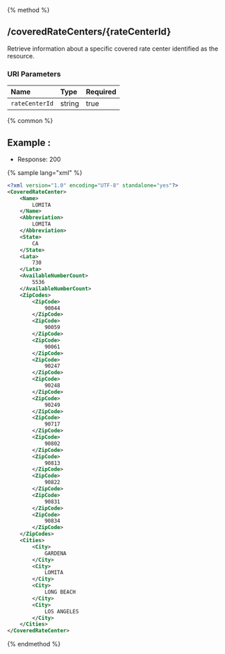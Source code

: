 {% method %}
## /coveredRateCenters/{rateCenterId}

Retrieve information about a specific covered rate center identified as the resource.



### URI Parameters
| Name | Type | Required |
|:-----|:-----|:---------|
| `rateCenterId` | string | true |






{% common %}


## Example : 

* Response: 200

{% sample lang="xml" %}

```xml
<?xml version="1.0" encoding="UTF-8" standalone="yes"?>
<CoveredRateCenter>
    <Name>
        LOMITA
    </Name>
    <Abbreviation>
        LOMITA
    </Abbreviation>
    <State>
        CA
    </State>
    <Lata>
        730
    </Lata>
    <AvailableNumberCount>
        5536
    </AvailableNumberCount>
    <ZipCodes>
        <ZipCode>
            90044
        </ZipCode>
        <ZipCode>
            90059
        </ZipCode>
        <ZipCode>
            90061
        </ZipCode>
        <ZipCode>
            90247
        </ZipCode>
        <ZipCode>
            90248
        </ZipCode>
        <ZipCode>
            90249
        </ZipCode>
        <ZipCode>
            90717
        </ZipCode>
        <ZipCode>
            90802
        </ZipCode>
        <ZipCode>
            90813
        </ZipCode>
        <ZipCode>
            90822
        </ZipCode>
        <ZipCode>
            90831
        </ZipCode>
        <ZipCode>
            90834
        </ZipCode>
    </ZipCodes>
    <Cities>
        <City>
            GARDENA
        </City>
        <City>
            LOMITA
        </City>
        <City>
            LONG BEACH
        </City>
        <City>
            LOS ANGELES
        </City>
    </Cities>
</CoveredRateCenter>
```


{% endmethod %}